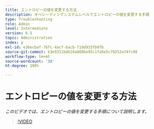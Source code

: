 ```yaml
---
title: エントロピーの値を変更する方法
description: オペレーティングシステムレベルでエントロピーの値を変更する手順
type: Troubleshooting
role: Admin
level: Intermediate
version: 6.5
topic: Administration
index: y
exl-id: e36ecbaf-78fc-4acf-bacb-f19d933fb0fb
source-git-commit: b3e9251bdb18a008be95c1fa9e5c79252a74fc98
workflow-type: tm+mt
source-wordcount: '38'
ht-degree: 100%

---
```


# エントロピーの値を変更する方法

*このビデオでは、エントロピーの値を変更する手順について説明します。*

>[!VIDEO](https://video.tv.adobe.com/v/335494?quality=12&learn=on)
